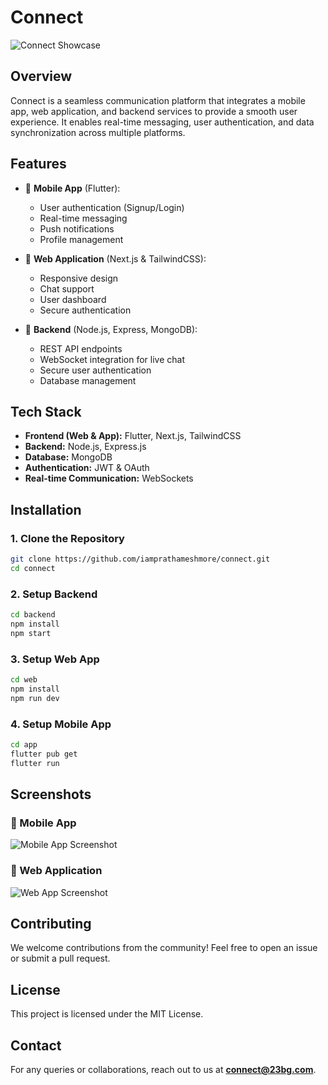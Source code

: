 # Connect

![Connect Showcase](images/showcase.png)

## Overview
Connect is a seamless communication platform that integrates a mobile app, web application, and backend services to provide a smooth user experience. It enables real-time messaging, user authentication, and data synchronization across multiple platforms.

## Features
- 🔹 **Mobile App** (Flutter):
  - User authentication (Signup/Login)
  - Real-time messaging
  - Push notifications
  - Profile management
  
- 🔹 **Web Application** (Next.js & TailwindCSS):
  - Responsive design
  - Chat support
  - User dashboard
  - Secure authentication
  
- 🔹 **Backend** (Node.js, Express, MongoDB):
  - REST API endpoints
  - WebSocket integration for live chat
  - Secure user authentication
  - Database management

## Tech Stack
- **Frontend (Web & App):** Flutter, Next.js, TailwindCSS
- **Backend:** Node.js, Express.js
- **Database:** MongoDB
- **Authentication:** JWT & OAuth
- **Real-time Communication:** WebSockets

## Installation
### 1. Clone the Repository
```bash
git clone https://github.com/iamprathameshmore/connect.git
cd connect
```

### 2. Setup Backend
```bash
cd backend
npm install
npm start
```

### 3. Setup Web App
```bash
cd web
npm install
npm run dev
```

### 4. Setup Mobile App
```bash
cd app
flutter pub get
flutter run
```

## Screenshots
### 🔹 Mobile App
![Mobile App Screenshot](images/mobile.png)

### 🔹 Web Application
![Web App Screenshot](images/web.png)

## Contributing
We welcome contributions from the community! Feel free to open an issue or submit a pull request.

## License
This project is licensed under the MIT License.

## Contact
For any queries or collaborations, reach out to us at **connect@23bg.com**.